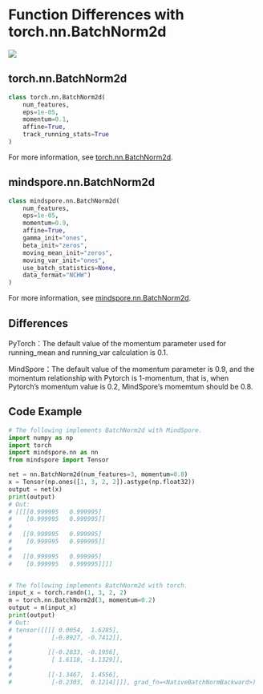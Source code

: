 # Function Differences with torch.nn.BatchNorm2d

<a href="https://gitee.com/mindspore/docs/blob/r1.5/docs/mindspore/migration_guide/source_en/api_mapping/pytorch_diff/BatchNorm2d.md" target="_blank"><img src="https://gitee.com/mindspore/docs/raw/r1.5/resource/_static/logo_source_en.png"></a>

## torch.nn.BatchNorm2d

```python
class torch.nn.BatchNorm2d(
    num_features,
    eps=1e-05,
    momentum=0.1,
    affine=True,
    track_running_stats=True
)
```

For more information, see [torch.nn.BatchNorm2d](https://pytorch.org/docs/1.5.0/nn.html#torch.nn.BatchNorm2d).

## mindspore.nn.BatchNorm2d

```python
class mindspore.nn.BatchNorm2d(
    num_features,
    eps=1e-05,
    momentum=0.9,
    affine=True,
    gamma_init="ones",
    beta_init="zeros",
    moving_mean_init="zeros",
    moving_var_init="ones",
    use_batch_statistics=None,
    data_format="NCHW")
)
```

For more information, see [mindspore.nn.BatchNorm2d](https://mindspore.cn/docs/api/en/r1.5/api_python/nn/mindspore.nn.BatchNorm2d.html#mindspore.nn.BatchNorm2d).

## Differences

PyTorch：The default value of the momentum parameter used for running_mean and running_var calculation is 0.1.

MindSpore：The default value of the momentum parameter is 0.9, and the momentum relationship with Pytorch is 1-momentum, that is, when Pytorch’s momentum value is 0.2, MindSpore’s momemtum should be 0.8.

## Code Example

```python
# The following implements BatchNorm2d with MindSpore.
import numpy as np
import torch
import mindspore.nn as nn
from mindspore import Tensor

net = nn.BatchNorm2d(num_features=3, momentum=0.8)
x = Tensor(np.ones([1, 3, 2, 2]).astype(np.float32))
output = net(x)
print(output)
# Out:
# [[[[0.999995   0.999995]
#    [0.999995   0.999995]]
#
#   [[0.999995   0.999995]
#    [0.999995   0.999995]]
#
#   [[0.999995   0.999995]
#    [0.999995   0.999995]]]]


# The following implements BatchNorm2d with torch.
input_x = torch.randn(1, 3, 2, 2)
m = torch.nn.BatchNorm2d(3, momentum=0.2)
output = m(input_x)
print(output)
# Out:
# tensor([[[[ 0.0054,  1.6285],
#           [-0.8927, -0.7412]],
#
#          [[-0.2833, -0.1956],
#           [ 1.6118, -1.1329]],
#
#          [[-1.3467,  1.4556],
#           [-0.2303,  0.1214]]]], grad_fn=<NativeBatchNormBackward>)
```
